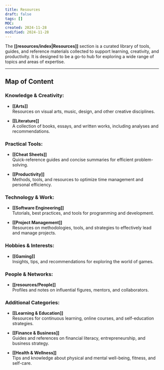```yaml
---
title: Resources
draft: false
tags: []
MOC: 
created: 2024-11-28
modified: 2024-11-28
---
```

The **[[resources/index|Resources]]** section is a curated library of tools, guides, and reference materials collected to support learning, creativity, and productivity. It is designed to be a go-to hub for exploring a wide range of topics and areas of expertise.

---
## Map of Content

### Knowledge & Creativity:

- **[[Arts]]**  
    Resources on visual arts, music, design, and other creative disciplines.
    
- **[[Literature]]**  
    A collection of books, essays, and written works, including analyses and recommendations.
    
### Practical Tools:

- **[[Cheat Sheets]]**  
    Quick-reference guides and concise summaries for efficient problem-solving.
    
- **[[Productivity]]**  
    Methods, tools, and resources to optimize time management and personal efficiency.
    
### Technology & Work:

- **[[Software Engineering]]**  
    Tutorials, best practices, and tools for programming and development.
    
- **[[Project Management]]**  
    Resources on methodologies, tools, and strategies to effectively lead and manage projects.
    
### Hobbies & Interests:

- **[[Gaming]]**  
    Insights, tips, and recommendations for exploring the world of games.
    
### People & Networks:

- **[[resources/People]]**  
    Profiles and notes on influential figures, mentors, and collaborators.
    
### Additional Categories:

- **[[Learning & Education]]**  
    Resources for continuous learning, online courses, and self-education strategies.
    
- **[[Finance & Business]]**  
    Guides and references on financial literacy, entrepreneurship, and business strategy.
    
- **[[Health & Wellness]]**  
    Tips and knowledge about physical and mental well-being, fitness, and self-care.
    
